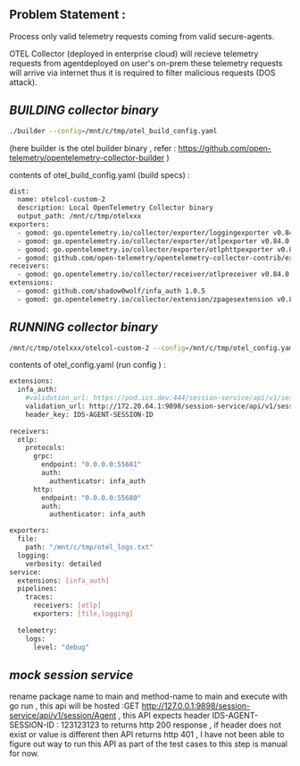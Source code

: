 ## Problem Statement : ##
 Process only valid telemetry requests coming from valid secure-agents.
 
 OTEL Collector (deployed in enterprise cloud) will recieve telemetry requests from agentdeployed on user's on-prem these telemetry requests will arrive via internet thus it is required to filter malicious requests (DOS attack).   
 

## _BUILDING collector binary_ ##

```sh
./builder --config=/mnt/c/tmp/otel_build_config.yaml 
```
(here builder is the otel builder binary , refer : https://github.com/open-telemetry/opentelemetry-collector-builder  )

contents of otel_build_config.yaml (build specs) :
```sh
dist:
  name: otelcol-custom-2
  description: Local OpenTelemetry Collector binary
  output_path: /mnt/c/tmp/otelxxx
exporters:
  - gomod: go.opentelemetry.io/collector/exporter/loggingexporter v0.84.0
  - gomod: go.opentelemetry.io/collector/exporter/otlpexporter v0.84.0
  - gomod: go.opentelemetry.io/collector/exporter/otlphttpexporter v0.84.0
  - gomod: github.com/open-telemetry/opentelemetry-collector-contrib/exporter/fileexporter v0.84.0
receivers:
  - gomod: go.opentelemetry.io/collector/receiver/otlpreceiver v0.84.0
extensions:
  - gomod: github.com/shadow0wolf/infa_auth 1.0.5
  - gomod: go.opentelemetry.io/collector/extension/zpagesextension v0.84.0
```

## _RUNNING collector binary_ ##
```sh
/mnt/c/tmp/otelxxx/otelcol-custom-2 --config=/mnt/c/tmp/otel_config.yaml
```

contents of otel_config.yaml (run config ) :

```sh
extensions:
  infa_auth:
    #validation_url: https://pod.ics.dev:444/session-service/api/v1/session/Agent
    validation_url: http://172.20.64.1:9898/session-service/api/v1/session/Agent
    header_key: IDS-AGENT-SESSION-ID
  
receivers:
  otlp:
    protocols:
      grpc:
        endpoint: "0.0.0.0:55681"
        auth:
          authenticator: infa_auth
      http:
        endpoint: "0.0.0.0:55680"
        auth:
          authenticator: infa_auth

exporters:
  file:
    path: "/mnt/c/tmp/otel_logs.txt"
  logging:
    verbosity: detailed  
service:
  extensions: [infa_auth]
  pipelines:
    traces:
      receivers: [otlp]
      exporters: [file,logging]
      
  telemetry:
    logs:
      level: "debug"
```
##  _mock session service_ ##
rename package name to main and method-name to main and execute with go run , this api will be hosted :GET http://127.0.0.1:9898/session-service/api/v1/session/Agent ,
this API expects header IDS-AGENT-SESSION-ID : 123123123 to returns http 200 response , if header does not exist or value is different then API returns http 401 ,
I have not been able to figure out way to run this API as part of the test cases to this step is manual for now.
